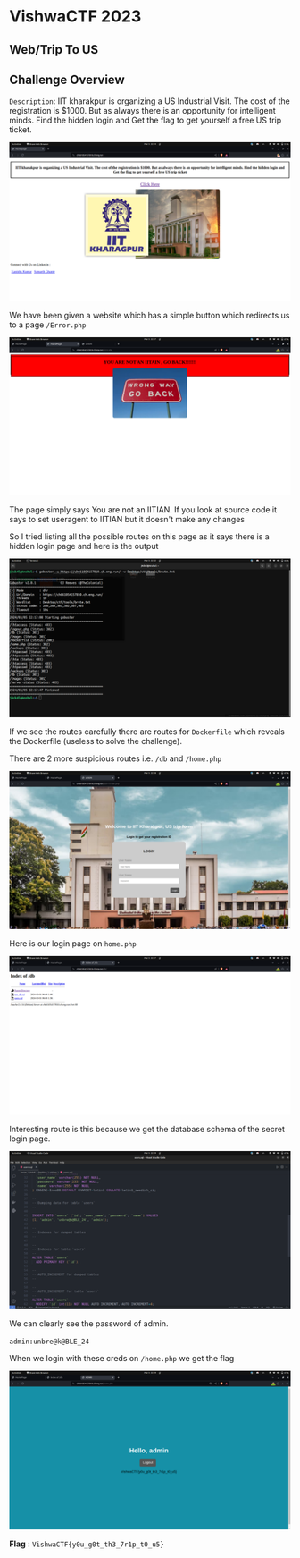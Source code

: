 # VishwaCTF 2023

## Web/Trip To US

## Challenge Overview

`Description`: IIT kharakpur is organizing a US Industrial Visit. The cost of the registration is $1000. But as always there is an opportunity for intelligent minds. Find the hidden login and Get the flag to get yourself a free US trip ticket.

![Index](./assets/trip1.png)

We have been given a website which has a simple button which redirects us to a page `/Error.php`

![Index](./assets/trip2.png)

The page simply says You are not an IITIAN.
If you look at source code it says to set useragent to IITIAN but it doesn't make any changes

So I tried listing all the possible routes on this page as it says there is a hidden login page and here is the output

![Index](./assets/trip3.png)

If we see the routes carefully there are routes for `Dockerfile` which reveals the Dockerfile (useless to solve the challenge).

There are 2 more suspicious routes i.e. `/db` and  `/home.php`


![Index](./assets/trip4.png)

Here is our login page on `home.php`

![Index](./assets/trip5.png)

Interesting route is this because we get the database schema of the secret login page.

![Index](./assets/trip6.png)

We can clearly see the password of admin.

`admin:unbre@k@BLE_24`

When we login with these creds on `/home.php` we get the flag

![Index](./assets/trip7.png)

**Flag** :  `VishwaCTF{y0u_g0t_th3_7r1p_t0_u5}`